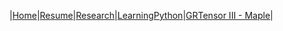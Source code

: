 |[Home](/index.md)|[Resume](/Resume.md)|[Research](/Research.md)|[LearningPython](/LearningPython.md)|[GRTensor III - Maple](/GRTensor.md)|
